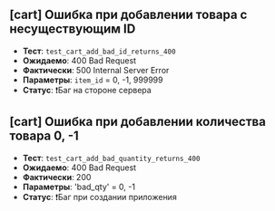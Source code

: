 ## [cart] Ошибка при добавлении товара с несуществующим ID

- **Тест**: `test_cart_add_bad_id_returns_400`
- **Ожидаемо**: 400 Bad Request
- **Фактически**: 500 Internal Server Error
- **Параметры**: `item_id` = 0, -1, 999999
- **Статус**: ❗️Баг на стороне сервера



## [cart] Ошибка при добавлении количества товара 0, -1

- **Тест**: `test_cart_add_bad_quantity_returns_400`
- **Ожидаемо**: 400 Bad Request
- **Фактически**: 200
- **Параметры**: 'bad_qty' = 0, -1
- **Статус**: ❗️Баг при создании приложения